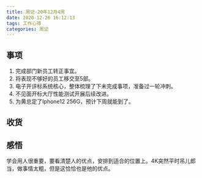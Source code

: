 ```yaml
---
title: 周记-20年12月4周
date: 2020-12-26 16:12:13
tags: 工作心得
categories: 周记
---
```


## 事项
1. 完成部门新员工转正事宜。
2. 将表现不够好的员工移交至5部。
3. 电子开评标系统核心，整体梳理了下未完成事项，准备过一轮冲刺。
4. 不见面开标大厅性能测试开展后续改进。
5. 为黄总定了Iphone12 256G，预计下周就能到了。

## 收货

<!--more-->
## 感悟
学会用人很重要，要看清楚人的优点，安排到适合的位置上。4K突然平时吊儿郎当，做事情太粗，但是这恰恰也是他的优点。
